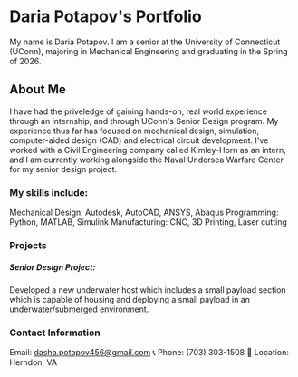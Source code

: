 # Daria Potapov's Portfolio

My name is Daria Potapov. I am a senior at the University of Connecticut (UConn), majoring in Mechanical Engineering and graduating in the Spring of 2026. 

## About Me

I have had the priveledge of gaining hands-on, real world experience through an internship, and through UConn's Senior Design program. My experience thus far has focused on mechanical design, simulation, computer-aided design (CAD) and electrical circuit development. I've worked with a Civil Engineering company called Kimley-Horn as an intern, and I am currently working alongside the Naval Undersea Warfare Center for my senior design project.

### My skills include:

Mechanical Design: Autodesk, AutoCAD, ANSYS, Abaqus
Programming: Python, MATLAB, Simulink
Manufacturing: CNC, 3D Printing, Laser cutting

### Projects
##### Senior Design Project: 
Developed a new underwater host which includes a small payload section which is capable of housing and deploying a small payload in an underwater/submerged environment.

### Contact Information
Email: dasha.potapov456@gmail.com
📞 Phone: (703) 303-1508
📍 Location: Herndon, VA

